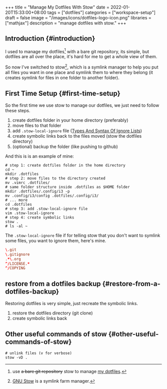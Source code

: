 +++
title = "Manage My Dotfiles With Stow"
date = 2022-01-20T15:33:00+08:00
tags = ["dotfiles"]
categories = ["workspace-setup"]
draft = false
image = "/images/icons/dotfiles-logo-icon.png"
libraries = ["mathjax"]
description = "manage dotfiles with stow."
+++

## Introduction {#introduction}

I used to manage my dotfiles[^fn:1] with a bare git repository, its simple, but dotfiles are all over the place, it's hard for me to get a whole view of them.

So now I've switched to stow[^fn:2], which is a symlink manager to help you put all files you want in one place and symlink them to where they belong (it creates symlink for files in one folder to another folder).


## First Time Setup {#first-time-setup}

So the first time we use stow to manage our dotfiles, we just need to follow these steps.

1.  create dotfiles folder in your home directory (preferably)
2.  move files to that folder
3.  add `.stow-local-ignore` file ([Types And Syntax Of Ignore Lists](https://www.gnu.org/software/stow/manual/html_node/Types-And-Syntax-Of-Ignore-Lists.html))
4.  create symbolic links back to the files moved (stow the dotfiles directory)
5.  (optional) backup the folder (like pushing to github)

And this is is an example of mine:

```shell
# step 1: create dotfiles folder in the home directory
cd ~
mkdir .dotfiles
# step 2: move files to the directory created
mv .vimrc .dotfiles/
# same folder structure inside .dotfiles as $HOME folder
mkdir .dotfiles/.config/i3 -p
mv .config/i3/config .dotfiles/.config/i3/
# ... more
cd .dotfiles
# step 3: add .stow-local-ignore file
vim .stow-local-ignore
# step 4: create symbolic links
stow .
# ls -al ~
```

The `.stow-local-ignore` file if for telling stow that you don't want to symlink some files, you want to ignore them, here's mine.

```conf
\.git
\.gitignore
.*\.org
^/LICENSE.*
^/COPYING
```


## restore from a dotfiles backup {#restore-from-a-dotfiles-backup}

Restoring dotfiles is very simple, just recreate the symbolic links.

1.  restore the dotfiles directory (git clone)
2.  create symbolic links back


## Other useful commands of stow {#other-useful-commands-of-stow}

```shell
# unlink files (v for verbose)
stow -vD .
```

[^fn:1]: use ~~a bare git repository~~ stow  to manage [my dotfiles](https://github.com/sky-bro/.dotfiles).
[^fn:2]: [GNU Stow](https://www.gnu.org/software/stow/) is a symlink farm manager.